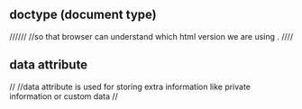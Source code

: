 ## doctype (document type)
//////
//so that browser can understand which html version we are using .
////
## data attribute 
//
//data attribute is used for storing extra information like private information or custom data
//
